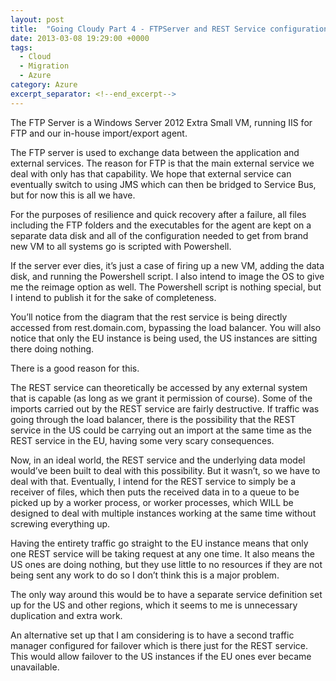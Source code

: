 ```yaml
---
layout: post
title:  "Going Cloudy Part 4 - FTPServer and REST Service configuration"
date: 2013-03-08 19:29:00 +0000
tags:
  - Cloud
  - Migration
  - Azure
category: Azure
excerpt_separator: <!--end_excerpt-->
---
```


The FTP Server is a Windows Server 2012 Extra Small VM, running IIS for FTP and our in-house import/export agent.
<!--end_excerpt-->
The FTP server is used to exchange data between the application and external services. The reason for FTP is that the main external service we deal with only has that capability. We hope that external service can eventually switch to using JMS which can then be bridged to Service Bus, but for now this is all we have.

For the purposes of resilience and quick recovery after a failure, all files including the FTP folders and the executables for the agent are kept on a separate data disk and all of the configuration needed to get from brand new VM to all systems go is scripted with Powershell.

If the server ever dies, it’s just a case of firing up a new VM, adding the data disk, and running the Powershell script. I also intend to image the OS to give me the reimage option as well. The Powershell script is nothing special, but I intend to publish it for the sake of completeness.

You’ll notice from the diagram that the rest service is being directly accessed from rest.domain.com, bypassing the load balancer. You will also notice that only the EU instance is being used, the US instances are sitting there doing nothing.

There is a good reason for this.

The REST service can theoretically be accessed by any external system that is capable (as long as we grant it permission of course). Some of the imports carried out by the REST service are fairly destructive. If traffic was going through the load balancer, there is the possibility that the REST service in the US could be carrying out an import at the same time as the REST service in the EU, having some very scary consequences.

Now, in an ideal world, the REST service and the underlying data model would’ve been built to deal with this possibility. But it wasn’t, so we have to deal with that. Eventually, I intend for the REST service to simply be a receiver of files, which then puts the received data in to a queue to be picked up by a worker process, or worker processes, which WILL be designed to deal with multiple instances working at the same time without screwing everything up.

Having the entirety traffic go straight to the EU instance means that only one REST service will be taking request at any one time. It also means the US ones are doing nothing, but they use little to no resources if they are not being sent any work to do so I don’t think this is a major problem.

The only way around this would be to have a separate service definition set up for the US and other regions, which it seems to me is unnecessary duplication and extra work.

An alternative set up that I am considering is to have a second traffic manager configured for failover which is there just for the REST service. This would allow failover to the US instances if the EU ones ever became unavailable.
